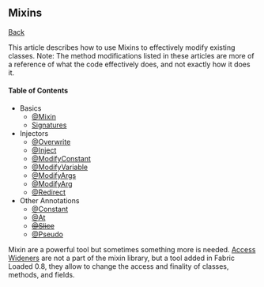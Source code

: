 ## Mixins
[Back](/README.md)

This article describes how to use Mixins to effectively modify existing classes. Note: The method modifications listed in these articles are more of a reference of what the code effectively does, and not exactly how it does it.

#### Table of Contents
* Basics
	* [@Mixin](mixin.md)
	* [Signatures](signatures.md)
* Injectors
	* [@Overwrite](overwrite.md)
	* [@Inject](inject.md)
	* [@ModifyConstant](modify_constant.md)
	* [@ModifyVariable](modify_variable.md)
	* [@ModifyArgs](modify_args.md)
	* [@ModifyArg](modify_arg.md)
	* [@Redirect](redirect.md)
* Other Annotations
	* [@Constant](constant.md)
	* [@At](at.md)
	* ~~[@Slice](slice.md)~~
	* [@Pseudo](pseudo.md)

Mixin are a powerful tool but sometimes something more is needed. [Access Wideners](access_wideners.md) are not a part of the mixin library, but a tool added in Fabric Loaded 0.8,
they allow to change the access and finality of classes, methods, and fields.
